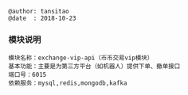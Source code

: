 ```
@author: tansitao
@date  : 2018-10-23
```

### 模块说明 ###
```
模块名称：exchange-vip-api（币币交易vip模块）
基本功能：主要是为第三方平台（如机器人）提供下单、撤单接口
端口号：6015
依赖服务：mysql,redis,mongodb,kafka

```
